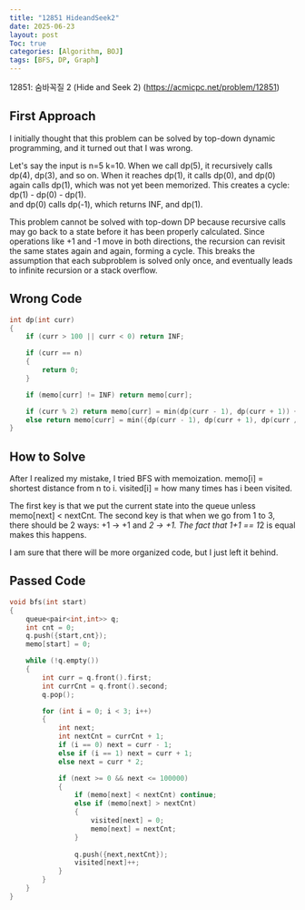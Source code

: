 ```yaml
---
title: "12851 HideandSeek2"
date: 2025-06-23
layout: post
Toc: true
categories: [Algorithm, BOJ]
tags: [BFS, DP, Graph]
---
```


12851: 숨바꼭질 2 (Hide and Seek 2) (https://acmicpc.net/problem/12851)

## First Approach
I initially thought that this problem can be solved by top-down dynamic programming, and it turned out that I was wrong.

Let's say the input is n=5 k=10. When we call dp(5), it recursively calls dp(4), dp(3), and so on. 
When it reaches dp(1), it calls dp(0), and dp(0) again calls dp(1), which was not yet been memorized.
This creates a cycle: dp(1) - dp(0) - dp(1).  
and dp(0) calls dp(-1), which returns INF, and dp(1).  

This problem cannot be solved with top-down DP because recursive calls may go back to a state before it has been properly calculated. 
Since operations like +1 and -1 move in both directions, the recursion can revisit the same states again and again, forming a cycle. 
This breaks the assumption that each subproblem is solved only once, and eventually leads to infinite recursion or a stack overflow.

## Wrong Code
```cpp
int dp(int curr)
{
    if (curr > 100 || curr < 0) return INF;

    if (curr == n)
    {
        return 0;
    }

    if (memo[curr] != INF) return memo[curr];

    if (curr % 2) return memo[curr] = min(dp(curr - 1), dp(curr + 1)) + 1;
    else return memo[curr] = min({dp(curr - 1), dp(curr + 1), dp(curr / 2)}) + 1;
}
```

## How to Solve
After I realized my mistake, I tried BFS with memoization.
memo[i] = shortest distance from n to i.
visited[i] = how many times has i been visited.

The first key is that we put the current state into the queue unless memo[next] < nextCnt.
The second key is that when we go from 1 to 3, there should be 2 ways: +1 -> +1 and *2 -> +1.
The fact that 1+1 == 1*2 is equal makes this happens.

I am sure that there will be more organized code, but I just left it behind.

## Passed Code
```cpp
void bfs(int start)
{
    queue<pair<int,int>> q;
    int cnt = 0;
    q.push({start,cnt});
    memo[start] = 0;

    while (!q.empty())
    {
        int curr = q.front().first;
        int currCnt = q.front().second;
        q.pop();

        for (int i = 0; i < 3; i++)
        {
            int next;
            int nextCnt = currCnt + 1;
            if (i == 0) next = curr - 1;
            else if (i == 1) next = curr + 1;
            else next = curr * 2;

            if (next >= 0 && next <= 100000)
            {
                if (memo[next] < nextCnt) continue;
                else if (memo[next] > nextCnt) 
                {
                    visited[next] = 0;
                    memo[next] = nextCnt;
                }
                
                q.push({next,nextCnt});
                visited[next]++;
            }
        }
    }    
}
```
